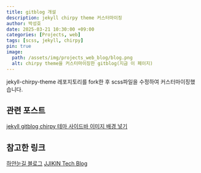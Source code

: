 ```yaml
---
title: gitblog 개설
description: jekyll chirpy theme 커스터마이징
author: 박성호
date: 2025-03-21 10:30:00 +09:00
categories: [Projects, web]
tags: [scss, jekyll, chirpy]
pin: true
image:
  path: /assets/img/projects_web_blog/blog.png
  alt: chirpy theme을 커스터마이징한 gitblog(지금 이 페이지)
---
```


jekyll-chirpy-theme 레포지토리를 fork한 후 scss파일을 수정하여 커스터마이징했습니다.

## 관련 포스트

[jekyll gitblog chirpy 테마 사이드바 이미지 배경 넣기](https://sunghopark12.github.io/posts/jekyll-gitblog-sidebar-customizing/)

<!-- markdownlint-capture -->
<!-- markdownlint-disable -->

## 참고한 링크

[하얀눈길 블로그](https://www.irgroup.org/)
[JJIKIN Tech Blog](<https://jjikin.com/posts/Jekyll-Chirpy-%ED%85%8C%EB%A7%88%EB%A5%BC-%ED%99%9C%EC%9A%A9%ED%95%9C-Github-%EB%B8%94%EB%A1%9C%EA%B7%B8-%EB%A7%8C%EB%93%A4%EA%B8%B0(2023-6%EC%9B%94-%EA%B8%B0%EC%A4%80)/>)
